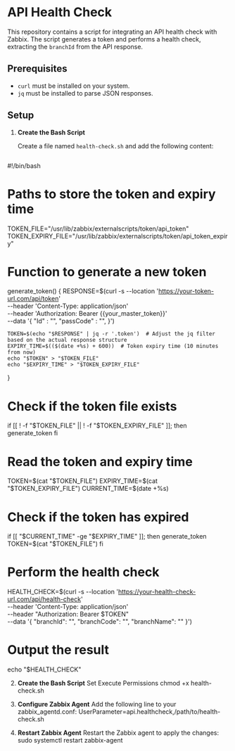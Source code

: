 # API Health Check

This repository contains a script for integrating an API health check with Zabbix. The script generates a token and performs a health check, extracting the `branchId` from the API response.

## Prerequisites

- `curl` must be installed on your system.
- `jq` must be installed to parse JSON responses.

## Setup

1. **Create the Bash Script**

   Create a file named `health-check.sh` and add the following content:

   ```bash
#!/bin/bash

# Paths to store the token and expiry time
TOKEN_FILE="/usr/lib/zabbix/externalscripts/token/api_token"
TOKEN_EXPIRY_FILE="/usr/lib/zabbix/externalscripts/token/api_token_expiry"

# Function to generate a new token
generate_token() {
    RESPONSE=$(curl -s --location 'https://your-token-url.com/api/token' \
    --header 'Content-Type: application/json' \
    --header 'Authorization: Bearer {{your_master_token}}' \
    --data '{
        "Id" : "<id>",
        "passCode" : "<password>",
    }')

    TOKEN=$(echo "$RESPONSE" | jq -r '.token')  # Adjust the jq filter based on the actual response structure
    EXPIRY_TIME=$(($(date +%s) + 600))  # Token expiry time (10 minutes from now)
    echo "$TOKEN" > "$TOKEN_FILE"
    echo "$EXPIRY_TIME" > "$TOKEN_EXPIRY_FILE"
}

# Check if the token file exists
if [[ ! -f "$TOKEN_FILE" || ! -f "$TOKEN_EXPIRY_FILE" ]]; then
    generate_token
fi

# Read the token and expiry time
TOKEN=$(cat "$TOKEN_FILE")
EXPIRY_TIME=$(cat "$TOKEN_EXPIRY_FILE")
CURRENT_TIME=$(date +%s)

# Check if the token has expired
if [[ "$CURRENT_TIME" -ge "$EXPIRY_TIME" ]]; then
    generate_token
    TOKEN=$(cat "$TOKEN_FILE")
fi

# Perform the health check
HEALTH_CHECK=$(curl -s --location 'https://your-health-check-url.com/api/health-check' \
--header 'Content-Type: application/json' \
--header "Authorization: Bearer $TOKEN" \
--data '{
    "branchId": "<branchid>",
    "branchCode": "<branchcode>",
    "branchName": "<branchname>"
}')

# Output the result
echo "$HEALTH_CHECK"

2. **Create the Bash Script**
    Set Execute Permissions
    chmod +x health-check.sh

3. **Configure Zabbix Agent**
    Add the following line to your zabbix_agentd.conf:
    UserParameter=api.healthcheck,/path/to/health-check.sh

4. **Restart Zabbix Agent**
    Restart the Zabbix agent to apply the changes:
    sudo systemctl restart zabbix-agent
